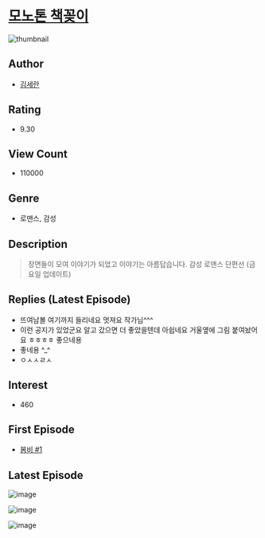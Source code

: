 # [모노톤 책꽂이](https://comic.naver.com/bestChallenge/list?titleId=745226)
![thumbnail](https://image-comic.pstatic.net/user_contents_data/challenge_comic/2021/03/29/329855/thumbnail_434x33044fbc0f0_291f_4a55_8d94_4070c0c0a1f1_00001943.JPEG)

## Author
- [김세란](https://comic.naver.com/artistTitle?id=329855)

## Rating
- 9.30

## View Count
- 110000

## Genre
- 로맨스, 감성

## Description
> 장면들이 모여 이야기가 되었고 이야기는 아름답습니다. 감성 로맨스 단편선 (금요일 업데이트)

## Replies (Latest Episode)
- 뜨여남볼 여기까지 들리네요 멋져요 작가님^^^
- 이런 공지가 있었군요 알고 갔으면 더 좋았을텐데 아쉽네요 거울옆에 그림 붙여놨어요 ㅎㅎㅎㅎ 좋으네용
- 좋네용 ^_^
- ㅇㅅㅅㄹㅅ

## Interest
- 460

## First Episode
- [봄비 #1](https://comic.naver.com/bestChallenge/detail?titleId=745226&no=1)

## Latest Episode
![image](https://image-comic.pstatic.net/user_contents_data/challenge_comic/2021/10/02/329855/upload_3904961060643627570.jpeg)

![image](https://image-comic.pstatic.net/user_contents_data/challenge_comic/2021/10/02/329855/upload_7221865257167828577.jpeg)

![image](https://image-comic.pstatic.net/user_contents_data/challenge_comic/2021/10/02/329855/upload_7220730596349653346.jpeg)
